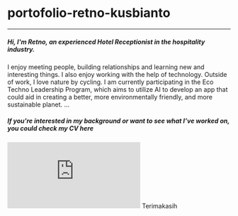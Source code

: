 # portofolio-retno-kusbianto
---
##### Hi, I'm Retno, an experienced Hotel Receptionist in the hospitality industry.
I enjoy meeting people, building relationships and learning new and interesting things.
I also enjoy working with the help of technology.
Outside of work, I love nature by cycling.
I am currently participating in the Eco Techno Leadership Program, which aims to utilize AI to develop an app that could aid in creating a better, more environmentally friendly, and more sustainable planet.
...
##### If you're interested in my background or want to see what I’ve worked on, you could check my CV here 
![CV](https://github.com/retno-kusbianto/portofolio-retno-kusbianto/blob/main/CV-pdf/CV%20Kerja%20Retno.%20K.pdf)
Terimakasih
